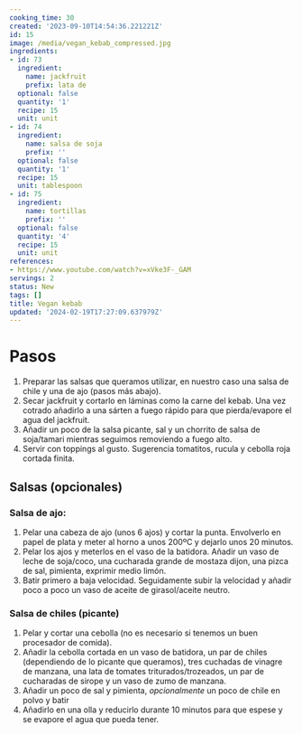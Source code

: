```yaml
---
cooking_time: 30
created: '2023-09-10T14:54:36.221221Z'
id: 15
image: /media/vegan_kebab_compressed.jpg
ingredients:
- id: 73
  ingredient:
    name: jackfruit
    prefix: lata de
  optional: false
  quantity: '1'
  recipe: 15
  unit: unit
- id: 74
  ingredient:
    name: salsa de soja
    prefix: ''
  optional: false
  quantity: '1'
  recipe: 15
  unit: tablespoon
- id: 75
  ingredient:
    name: tortillas
    prefix: ''
  optional: false
  quantity: '4'
  recipe: 15
  unit: unit
references:
- https://www.youtube.com/watch?v=xVke3F-_GAM
servings: 2
status: New
tags: []
title: Vegan kebab
updated: '2024-02-19T17:27:09.637979Z'
---
```

# Pasos 

1. Preparar las salsas que queramos utilizar, en nuestro caso una salsa de chile y una de ajo (pasos más abajo).
1. Secar jackfruit y cortarlo en láminas como la carne del kebab. Una vez cotrado añadirlo a una sárten a fuego rápido para que pierda/evapore el agua del jackfruit.
2. Añadir un poco de la salsa picante, sal y un chorrito de salsa de soja/tamari mientras seguimos removiendo a fuego alto.
3. Servir con toppings al gusto. Sugerencia tomatitos, rucula y cebolla roja cortada finita.


## Salsas (opcionales)

### Salsa de ajo:

1. Pelar una cabeza de ajo (unos 6 ajos) y cortar la punta. Envolverlo en papel de plata y meter al horno a unos 200ºC y dejarlo unos 20 minutos. 
2. Pelar los ajos y meterlos en el vaso de la batidora. Añadir un vaso de leche de soja/coco, una cucharada grande de mostaza dijon, una pizca de sal, pimienta, exprimir medio limón.
3. Batir primero a baja velocidad. Seguidamente subir la velocidad y añadir poco a poco un vaso de aceite de girasol/aceite neutro.

### Salsa de chiles (picante)

1. Pelar y cortar una cebolla (no es necesario si tenemos un buen procesador de comida).
2. Añadir la cebolla cortada en un vaso de batidora, un par de chiles (dependiendo de lo picante que queramos), tres cuchadas de vinagre de manzana, una lata de tomates triturados/trozeados, un par de cucharadas de sirope y un vaso de zumo de manzana.
3. Añadir un poco de sal y pimienta, *opcionalmente* un poco de chile en polvo y batir
4. Añadirlo en una olla y reducirlo durante 10 minutos para que espese y se evapore el agua que pueda tener.
